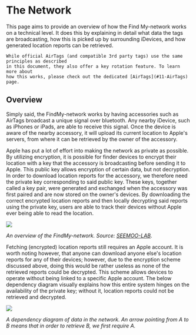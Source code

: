 # The Network

This page aims to provide an overview of how the Find My-network works on a technical level.
It does this by explaining in detail what data the tags are broadcasting, how this is picked up
by surrounding iDevices, and how generated location reports can be retrieved.

```{note}
While official AirTags (and compatible 3rd party tags) use the same principles as described
in this document, they also offer a key rotation feature. To learn more about
how this works, please check out the dedicated [AirTags](#11-AirTags) page.
```

## Overview

Simply said, the FindMy-network works by having accessories such as AirTags broadcast a unique signal over bluetooth.
Any nearby iDevice, such as iPhones or iPads, are able to receive this signal. Once the device is aware of the nearby
accessory, it will upload its current location to Apple's servers, from where it can be retrieved by the owner of the accessory.

Apple has put a lot of effort into making the network as private as possible. By utilizing encryption,
it is possible for finder devices to encrypt their location with a key that the accessory is broadcasting
before sending it to Apple. This public key allows encryption of certain data, but not decryption. In order
to download location reports for the accessory, we therefore need the private key corresponding to said public key.
These keys, together called a key pair, were generated and exchanged when the accessory was first paired and are now
stored on the owner's devices. By downloading the correct encrypted location reports and then locally decrypting
said reports using the private key, users are able to track their devices without Apple ever being able to read the location.

![](https://github.com/seemoo-lab/openhaystack/raw/main/Resources/FindMyOverview.png)

_An overview of the FindMy-network. Source: [SEEMOO-LAB](https://www.petsymposium.org/2021/files/papers/issue3/popets-2021-0045.pdf)_.

Fetching (encrypted) location reports still requires an Apple account. It is worth noting however, that anyone can download
anyone else's location reports for any of their devices; however, due to the encryption scheme discussed above,
doing this would be rather useless as none of the retrieved reports could be decrypted. This scheme allows devices
to operate without being linked to a specific Apple account. The below dependency diagram visually explains how this entire
system hinges on the availability of the private key; without it, location reports could not be retrieved and decrypted.

![](dependency_diagram.png)

_A dependency diagram of data in the network. An arrow pointing from A to B means that in order
to retrieve B, we first require A._
